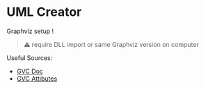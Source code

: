 # UML Creator

Graphviz setup !
> :warning: require DLL import or same Graphviz version on computer

Useful Sources:
- [GVC Doc](https://graphviz.org/pdf/libguide.pdf)
- [GVC Attibutes](https://graphviz.org/doc/info/attrs.html)